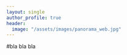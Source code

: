 ```yaml
---
layout: single
author_profile: true
header:
  image: "/assets/images/panorama_web.jpg"
---
```


#bla bla bla
